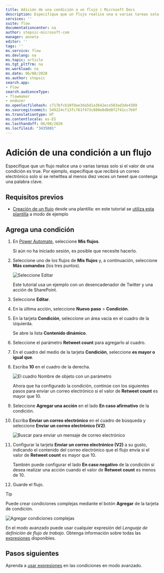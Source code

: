 ```yaml
---
title: Adición de una condición a un flujo | Microsoft Docs
description: Especifique que un flujo realice una o varias tareas solo si el valor de una condición es true.
services: ''
suite: flow
documentationcenter: na
author: stepsic-microsoft-com
manager: anneta
editor: ''
tags: ''
ms.service: flow
ms.devlang: na
ms.topic: article
ms.tgt_pltfrm: na
ms.workload: na
ms.date: 06/08/2020
ms.author: stepsic
search.app:
- Flow
search.audienceType:
- flowmaker
- enduser
ms.openlocfilehash: c717bfcb10fdae3da5d1a3642ece503ad3de4389
ms.sourcegitcommit: 549224cf13fc761f473c880e8d0d8f2741cc7b0f
ms.translationtype: HT
ms.contentlocale: es-ES
ms.lasthandoff: 06/08/2020
ms.locfileid: "3435001"
---
```

# <a name="add-a-condition-to-a-flow"></a>Adición de una condición a un flujo


Especifique que un flujo realice una o varias tareas solo si el valor de una condición es true. Por ejemplo, especifique que recibirá un correo electrónico solo si se retwittea al menos diez veces un tweet que contenga una palabra clave.

## <a name="prerequisites"></a>Requisitos previos

* [Creación de un flujo](get-started-logic-template.md) desde una plantilla: en este tutorial se [utiliza esta plantilla](https://flow.microsoft.com/galleries/public/templates/e78571e5c70e4806a18eeacba5a897c8/) a modo de ejemplo

## <a name="add-a-condition"></a>Agrega una condición

1. En [Power Automate](https://flow.microsoft.com), seleccione **Mis flujos**.

    Si aún no ha iniciado sesión, es posible que necesite hacerlo.

1. Seleccione uno de los flujos de **Mis flujos** y, a continuación, seleccione **Más comandos** (los tres puntos).

   ![Seleccione Editar](./media/add-condition/select-edit.png)

    Este tutorial usa un ejemplo con un desencadenador de Twitter y una acción de SharePoint.

1. Seleccione **Editar**.

1. En la última acción, seleccione **Nuevo paso** > **Condición**.

1. En la tarjeta **Condición**, seleccione un área vacía en el cuadro de la izquierda.

    Se abre la lista **Contenido dinámico**.

1. Seleccione el parámetro **Retweet count** para agregarlo al cuadro.

1. En el cuadro del medio de la tarjeta **Condición**, seleccione **es mayor o igual que**.

1. Escriba **10** en el cuadro de la derecha.

    ![El cuadro Nombre de objeto con un parámetro](./media/add-condition/specify-condition.png)

    Ahora que ha configurado la condición, continúe con los siguientes pasos para enviar un correo electrónico si el valor de **Retweet count** es mayor que 10.

1. Seleccione **Agregar una acción** en el lado **En caso afirmativo** de la condición. 
1. Escriba **Enviar un correo electrónico** en el cuadro de búsqueda y seleccione **Enviar un correo electrónico (V2)**.

   ![Buscar para enviar un mensaje de correo electrónico](./media/add-condition/if-yes-condition.png)

1. Configurar la tarjeta **Enviar un correo electrónico (V2)** a su gusto, indicando el contenido del correo electrónico que el flujo envía si el valor de **Retweet count** es mayor que 10.

   También puede configurar el lado **En caso negativo** de la condición si desea realizar una acción cuando el valor de **Retweet count** es menos de 10.

1. Guarde el flujo.

>[!TIP]
>Puede crear condiciones complejas mediante el botón **Agregar** de la tarjeta de condición.

![Agregar condiciones complejas](./media/add-condition/add-complex-condition.png)

En el modo avanzado puede usar cualquier expresión del *Lenguaje de definición de flujo de trabajo*. Obtenga información sobre todas las [expresiones](https://msdn.microsoft.com/library/azure/mt643789.aspx) disponibles.

## <a name="next-steps"></a>Pasos siguientes

Aprenda a [usar expresiones](use-expressions-in-conditions.md) en las condiciones en modo avanzado.
